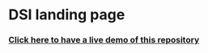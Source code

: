 <h1>DSI landing page</h1>
<h3><a href="https://asheerhameed.github.io/landing-page/">Click here to have a live demo of this repository</a></h3>
